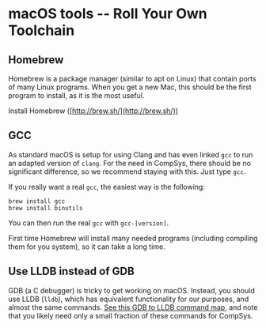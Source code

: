 # macOS tools -- Roll Your Own Toolchain

## Homebrew
Homebrew is a package manager (similar to apt on Linux) that contain ports of many Linux programs. When you get a new Mac, this should be the first program to install, as it is the most useful.

Install Homebrew ([http://brew.sh/](http://brew.sh/))

## GCC
As standard macOS is setup for using Clang and has even linked `gcc` to run an adapted version of `clang`. For the need in CompSys, there should be no significant difference, so we recommend staying with this. Just type `gcc`.


If you really want a real `gcc`, the easiest way is the following:

  ```
  brew install gcc
  brew install binutils
  ```

You can then run the real `gcc` with `gcc-[version]`.

First time Homebrew will install many needed programs (including compiling them for you system), so it can take a long time.


## Use LLDB instead of GDB

GDB (a C debugger) is tricky to get working on macOS.  Instead, you
should use LLDB (`lldb`), which has equivalent functionality for our
purposes, and almost the same commands.  [See this GDB to LLDB command
map](https://lldb.llvm.org/use/map.html), and note that you likely
need only a small fraction of these commands for CompSys.
